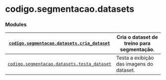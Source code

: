 <a id="module-codigo.segmentacao.datasets"></a>

<a id="codigo-segmentacao-datasets"></a>

# codigo.segmentacao.datasets

### Modules

| [`codigo.segmentacao.datasets.cria_dataset`](codigo.segmentacao.datasets.cria_dataset.md#module-codigo.segmentacao.datasets.cria_dataset)    | Cria o dataset de treino para segmentação.   |
|----------------------------------------------------------------------------------------------------------------------------------------------|----------------------------------------------|
| [`codigo.segmentacao.datasets.testa_dataset`](codigo.segmentacao.datasets.testa_dataset.md#module-codigo.segmentacao.datasets.testa_dataset) | Testa a exibição das imagens do dataset.     |
